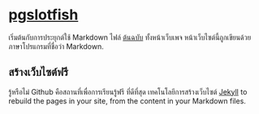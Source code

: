 # [pgslotfish](/pgslotfish)

เริ่มต้นกับการประยุกต์ใช้ Markdown ไฟล์ [ต้นฉบับ](https://github.com/dev-suwonza123/MarkDown/) ทั้งหน้าเว็บเพจ หน้าเว็บไซต์นี้ถูกเขียนด้วยภาษาโปรแกรมที่ชื่อว่า Markdown.  

## สร้างเว็บไซต์ฟรี
รู้หรือไม่ Github คือสถานที่เพื่อการเรียนรู้ฟรี ที่ดีที่สุด เทคโนโลยีการสร้างเว็บไซต์ [Jekyll](https://jekyllrb.com/) to rebuild the pages in your site, from the content in your Markdown files.


